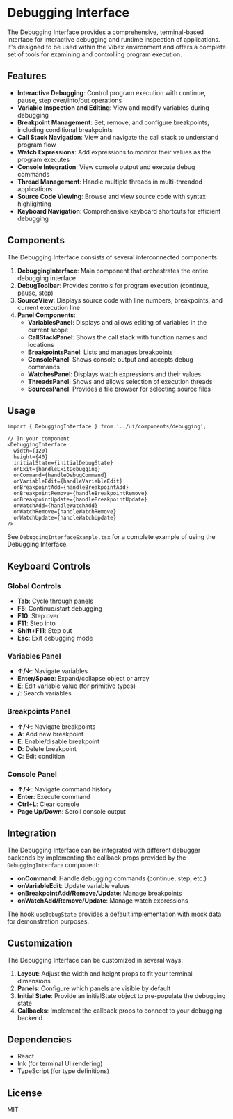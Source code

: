 # Debugging Interface

The Debugging Interface provides a comprehensive, terminal-based interface for interactive debugging and runtime inspection of applications. It's designed to be used within the Vibex environment and offers a complete set of tools for examining and controlling program execution.

## Features

- **Interactive Debugging**: Control program execution with continue, pause, step over/into/out operations
- **Variable Inspection and Editing**: View and modify variables during debugging
- **Breakpoint Management**: Set, remove, and configure breakpoints, including conditional breakpoints
- **Call Stack Navigation**: View and navigate the call stack to understand program flow
- **Watch Expressions**: Add expressions to monitor their values as the program executes
- **Console Integration**: View console output and execute debug commands
- **Thread Management**: Handle multiple threads in multi-threaded applications
- **Source Code Viewing**: Browse and view source code with syntax highlighting
- **Keyboard Navigation**: Comprehensive keyboard shortcuts for efficient debugging

## Components

The Debugging Interface consists of several interconnected components:

1. **DebuggingInterface**: Main component that orchestrates the entire debugging interface
2. **DebugToolbar**: Provides controls for program execution (continue, pause, step)
3. **SourceView**: Displays source code with line numbers, breakpoints, and current execution line
4. **Panel Components**:
   - **VariablesPanel**: Displays and allows editing of variables in the current scope
   - **CallStackPanel**: Shows the call stack with function names and locations
   - **BreakpointsPanel**: Lists and manages breakpoints
   - **ConsolePanel**: Shows console output and accepts debug commands
   - **WatchesPanel**: Displays watch expressions and their values
   - **ThreadsPanel**: Shows and allows selection of execution threads
   - **SourcesPanel**: Provides a file browser for selecting source files

## Usage

```tsx
import { DebuggingInterface } from '../ui/components/debugging';

// In your component
<DebuggingInterface
  width={120}
  height={40}
  initialState={initialDebugState}
  onExit={handleExitDebugging}
  onCommand={handleDebugCommand}
  onVariableEdit={handleVariableEdit}
  onBreakpointAdd={handleBreakpointAdd}
  onBreakpointRemove={handleBreakpointRemove}
  onBreakpointUpdate={handleBreakpointUpdate}
  onWatchAdd={handleWatchAdd}
  onWatchRemove={handleWatchRemove}
  onWatchUpdate={handleWatchUpdate}
/>
```

See `DebuggingInterfaceExample.tsx` for a complete example of using the Debugging Interface.

## Keyboard Controls

### Global Controls
- **Tab**: Cycle through panels
- **F5**: Continue/start debugging
- **F10**: Step over
- **F11**: Step into
- **Shift+F11**: Step out
- **Esc**: Exit debugging mode

### Variables Panel
- **↑/↓**: Navigate variables
- **Enter/Space**: Expand/collapse object or array
- **E**: Edit variable value (for primitive types)
- **/**: Search variables

### Breakpoints Panel
- **↑/↓**: Navigate breakpoints
- **A**: Add new breakpoint
- **E**: Enable/disable breakpoint
- **D**: Delete breakpoint
- **C**: Edit condition

### Console Panel
- **↑/↓**: Navigate command history
- **Enter**: Execute command
- **Ctrl+L**: Clear console
- **Page Up/Down**: Scroll console output

## Integration

The Debugging Interface can be integrated with different debugger backends by implementing the callback props provided by the `DebuggingInterface` component:

- **onCommand**: Handle debugging commands (continue, step, etc.)
- **onVariableEdit**: Update variable values
- **onBreakpointAdd/Remove/Update**: Manage breakpoints
- **onWatchAdd/Remove/Update**: Manage watch expressions

The hook `useDebugState` provides a default implementation with mock data for demonstration purposes.

## Customization

The Debugging Interface can be customized in several ways:

1. **Layout**: Adjust the width and height props to fit your terminal dimensions
2. **Panels**: Configure which panels are visible by default
3. **Initial State**: Provide an initialState object to pre-populate the debugging state
4. **Callbacks**: Implement the callback props to connect to your debugging backend

## Dependencies

- React
- Ink (for terminal UI rendering)
- TypeScript (for type definitions)

## License

MIT
